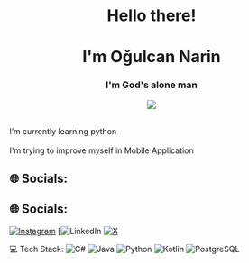 <h1 align="center"> Hello there!</h1>
<h1 align="center"> I'm Oğulcan Narin</h1>
<h3 align="center">I'm God's alone man</h3>


<p align="center"><img src="https://i.imgur.com/A6bWGFl.gif"/>


<br> I’m currently learning python<br>
<br> I'm trying to improve myself in Mobile Application



## 🌐 Socials:
## 🌐 Socials:
[![Instagram](https://img.shields.io/badge/Instagram-%23E4405F.svg?logo=Instagram&logoColor=white)](https://instagram.com/ogulcannarin_) 
[![LinkedIn](https://img.shields.io/badge/LinkedIn-%230077B5.svg?logo=https://www.linkedin.com/in/ogulcan-narin-b3a080295/) 
[![X](https://img.shields.io/badge/X-black.svg?logo=X&logoColor=white)](https://x.com/Z1ya4) 

💻 Tech Stack:
![C#](https://img.shields.io/badge/c%23-%23239120.svg?style=for-the-badge&logo=csharp&logoColor=white) 
![Java](https://img.shields.io/badge/java-%23ED8B00.svg?style=for-the-badge&logo=openjdk&logoColor=white) 
![Python](https://img.shields.io/badge/python-3670A0?style=for-the-badge&logo=python&logoColor=ffdd54) 
![Kotlin](https://img.shields.io/badge/kotlin-%230095D5.svg?style=for-the-badge&logo=kotlin&logoColor=white) 
![PostgreSQL](https://img.shields.io/badge/postgresql-%23316192.svg?style=for-the-badge&logo=postgresql&logoColor=white)


